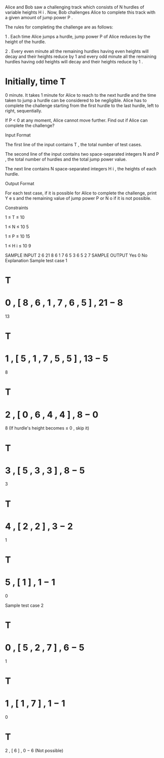 Alice and Bob saw a challenging track which consists of 
N
 hurdles of variable heights 
H
i
. Now, Bob challenges Alice to complete this track with a given amount of jump power 
P
.

The rules for completing the challenge are as follows:


1
. Each time Alice jumps a hurdle, jump power 
P
 of Alice reduces by the height of the hurdle.


2
. Every even minute all the remaining hurdles having even heights will decay and their heights reduce by 
1
 and every odd minute all the remaining hurdles having odd heights will decay and their heights reduce by 
1
.

Initially, time 
T
=
0
 minute. It takes 
1
 minute for Alice to reach to the next hurdle and the time taken to jump a hurdle can be considered to be negligible. Alice has to complete the challenge starting from the first hurdle to the last hurdle, left to right, sequentially.

If 
P
<
0
 at any moment, Alice cannot move further. Find out if Alice can complete the challenge?

Input Format

The first line of the input contains 
T
, the total number of test cases.

The second line of the input contains two space-separated integers 
N
 and 
P
, the total number of hurdles and the total jump power value.

The next line contains 
N
 space-separated integers 
H
i
, the heights of each hurdle.

Output Format

For each test case, if it is possible for Alice to complete the challenge, print 
Y
e
s
 and the remaining value of jump power 
P
 or 
N
o
 if it is not possible.

Constraints


1
≤
T
≤
10


1
≤
N
≤
10
5


1
≤
P
≤
10
15


1
≤
H
i
≤
10
9

SAMPLE INPUT 
2
6 21
8 6 1 7 6 5
3 6
5 2 7
SAMPLE OUTPUT 
Yes 0
No
Explanation
Sample test case 
1


T
=
0
,
[
8
,
6
,
1
,
7
,
6
,
5
]
,
21
−
8
=
13
 


T
=
1
,
[
5
,
1
,
7
,
5
,
5
]
,
13
−
5
=
8


T
=
2
,
[
0
,
6
,
4
,
4
]
,
8
−
0
=
8
 (If hurdle's height becomes 
≤
0
, skip it)


T
=
3
,
[
5
,
3
,
3
]
,
8
−
5
=
3


T
=
4
,
[
2
,
2
]
,
3
−
2
=
1


T
=
5
,
[
1
]
,
1
−
1
=
0

Sample test case 
2


T
=
0
,
[
5
,
2
,
7
]
,
6
−
5
=
1


T
=
1
,
[
1
,
7
]
,
1
−
1
=
0


T
=
2
,
[
6
]
,
0
−
6
 (Not possible)